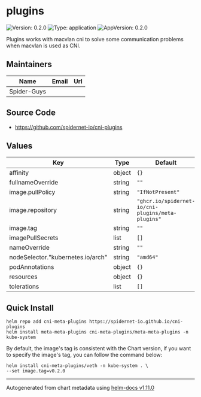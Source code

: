 # plugins

![Version: 0.2.0](https://img.shields.io/badge/Version-v0.2.0-informational?style=flat-square) ![Type: application](https://img.shields.io/badge/Type-application-informational?style=flat-square) ![AppVersion: 0.2.0](https://img.shields.io/badge/AppVersion-0.2.0-informational?style=flat-square)

Plugins works with macvlan cni to solve some communication problems when macvlan is used as CNI.

## Maintainers

| Name | Email | Url |
| ---- | ------ | --- |
| Spider-Guys |  |  |

## Source Code

* <https://github.com/spidernet-io/cni-plugins>

## Values

| Key | Type | Default | Description |
|-----|------|---------|-------------|
| affinity | object | `{}` |  |
| fullnameOverride | string | `""` |  |
| image.pullPolicy | string | `"IfNotPresent"` |  |
| image.repository | string | `"ghcr.io/spidernet-io/cni-plugins/meta-plugins"` |  |
| image.tag | string | `""` |  |
| imagePullSecrets | list | `[]` |  |
| nameOverride | string | `""` |  |
| nodeSelector."kubernetes.io/arch" | string | `"amd64"` |  |
| podAnnotations | object | `{}` |  |
| resources | object | `{}` |  |
| tolerations | list | `[]` |  |

## Quick Install

```shell
helm repo add cni-meta-plugins https://spidernet-io.github.io/cni-plugins
helm install meta-meta-plugins cni-meta-plugins/meta-meta-plugins -n kube-system 
```

By default, the image's tag is consistent with the Chart version, if you want to specify the image's tag, you can follow the command below:

```shell
helm install cni-meta-plugins/veth -n kube-system . \
--set image.tag=v0.2.0
```

-----------------------------
Autogenerated from chart metadata using [helm-docs v1.11.0](https://github.com/norwoodj/helm-docs/releases/v1.11.0)
